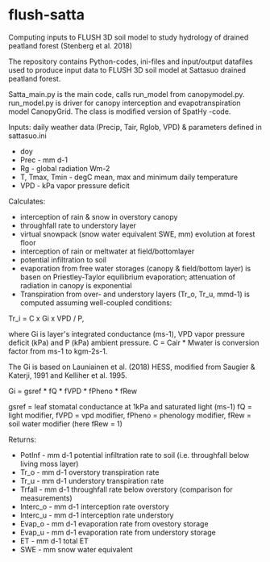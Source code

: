 # flush-satta
Computing inputs to FLUSH 3D soil model to study hydrology of drained peatland forest (Stenberg et al. 2018)

The repository contains Python-codes, ini-files and input/output datafiles used to produce input data to FLUSH 3D soil model at Sattasuo drained peatland forest.

Satta_main.py is the main code, calls run_model from canopymodel.py.
run_model.py is driver for canopy interception and evapotranspiration model CanopyGrid. The class is modified version of SpatHy -code.

Inputs: daily weather data (Precip, Tair, Rglob, VPD) & parameters defined in sattasuo.ini
* doy
* Prec - mm d-1
* Rg - global radiation Wm-2
* T, Tmax, Tmin - degC mean, max and minimum daily temperature
* VPD - kPa vapor pressure deficit

Calculates:
* interception of rain & snow in overstory canopy
* throughfall rate to understory layer
* virtual snowpack (snow water equivalent SWE, mm) evolution at forest floor
* interception of rain or meltwater at field/bottomlayer
* potential infiltration to soil
* evaporation from free water storages (canopy & field/bottom layer) is basen on Priestley-Taylor equilibrium evaporation; attenuation of radiation in canopy is exponential
* Transpiration from over- and understory layers (Tr_o, Tr_u, mmd-1) is computed assuming well-coupled conditions:

Tr_i = C x Gi x VPD / P, 

where Gi is layer's integrated conductance (ms-1), VPD vapor pressure deficit (kPa) and P (kPa) ambient pressure. C = Cair * Mwater is conversion factor from ms-1 to kgm-2s-1.  

The Gi is based on Launiainen et al. (2018) HESS, modified from Saugier & Katerji, 1991 and Kelliher et al. 1995.

Gi = gsref * fQ * fVPD * fPheno * fRew

gsref = leaf stomatal conductance at 1kPa and saturated light (ms-1)
fQ = light modifier, fVPD = vpd modifier, fPheno = phenology modifier, fRew = soil water modifier (here fRew = 1)

Returns:

* PotInf - mm d-1 potential infiltration rate to soil (i.e. throughfall below living moss layer)
* Tr_o - mm d-1 overstory transpiration rate 
* Tr_u - mm d-1 understory transpiration rate
* Trfall - mm d-1 throughfall rate below overstory (comparison for measurements)
* Interc_o - mm d-1 interception rate overstory
* Interc_u - mm d-1 interception rate understory
* Evap_o - mm d-1 evaporation rate from ovestory storage
* Evap_u - mm d-1 evaporation rate from understory storage
* ET - mm d-1 total ET
* SWE - mm snow water equivalent
